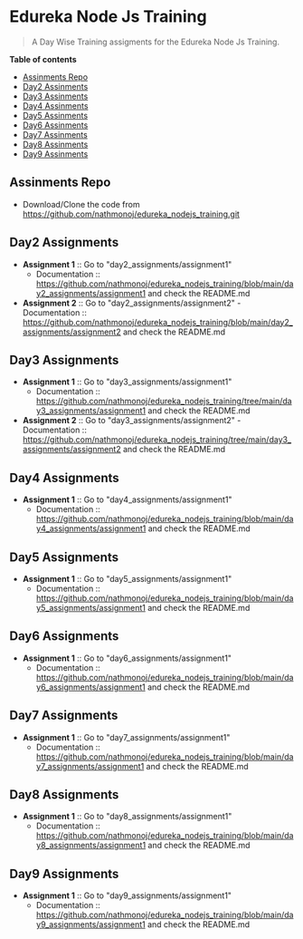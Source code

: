 # Edureka Node Js Training
> A Day Wise Training assigments for the Edureka Node Js Training.

__Table of contents__

  - [Assinments Repo](#assinments-repo)
  - [Day2 Assinments](#day2-assignments)
  - [Day3 Assinments](#day3-assignments)
  - [Day4 Assinments](#day4-assignments)
  - [Day5 Assinments](#day5-assignments)
  - [Day6 Assinments](#day6-assignments)
  - [Day7 Assinments](#day7-assignments)
  - [Day8 Assinments](#day8-assignments)
  - [Day9 Assinments](#day9-assignments)

## Assinments Repo

 - Download/Clone the code from https://github.com/nathmonoj/edureka_nodejs_training.git

## Day2 Assignments

  - **Assignment 1** :: Go to "day2_assignments/assignment1"
    - Documentation :: https://github.com/nathmonoj/edureka_nodejs_training/blob/main/day2_assignments/assignment1 and check the README.md
  - **Assignment 2** :: Go to "day2_assignments/assignment2"
    -Documentation :: https://github.com/nathmonoj/edureka_nodejs_training/blob/main/day2_assignments/assignment2 and check the README.md

## Day3 Assignments

  - **Assignment 1** :: Go to "day3_assignments/assignment1"
    - Documentation :: https://github.com/nathmonoj/edureka_nodejs_training/tree/main/day3_assignments/assignment1 and check the README.md
  - **Assignment 2** :: Go to "day3_assignments/assignment2"
    -Documentation :: https://github.com/nathmonoj/edureka_nodejs_training/tree/main/day3_assignments/assignment2 and check the README.md

## Day4 Assignments

  - **Assignment 1** :: Go to "day4_assignments/assignment1"
    - Documentation :: https://github.com/nathmonoj/edureka_nodejs_training/blob/main/day4_assignments/assignment1 and check the README.md

## Day5 Assignments

  - **Assignment 1** :: Go to "day5_assignments/assignment1"
    - Documentation :: https://github.com/nathmonoj/edureka_nodejs_training/blob/main/day5_assignments/assignment1 and check the README.md

## Day6 Assignments

  - **Assignment 1** :: Go to "day6_assignments/assignment1"
    - Documentation :: https://github.com/nathmonoj/edureka_nodejs_training/blob/main/day6_assignments/assignment1 and check the README.md

## Day7 Assignments

  - **Assignment 1** :: Go to "day7_assignments/assignment1"
    - Documentation :: https://github.com/nathmonoj/edureka_nodejs_training/blob/main/day7_assignments/assignment1 and check the README.md

## Day8 Assignments

  - **Assignment 1** :: Go to "day8_assignments/assignment1"
    - Documentation :: https://github.com/nathmonoj/edureka_nodejs_training/blob/main/day8_assignments/assignment1 and check the README.md


## Day9 Assignments

  - **Assignment 1** :: Go to "day9_assignments/assignment1"
    - Documentation :: https://github.com/nathmonoj/edureka_nodejs_training/blob/main/day9_assignments/assignment1 and check the README.md
